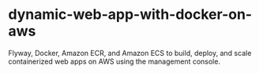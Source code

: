 # dynamic-web-app-with-docker-on-aws
Flyway, Docker, Amazon ECR, and Amazon ECS to build, deploy, and scale containerized web apps on AWS using the management console.
